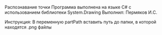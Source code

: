 Распознавание точки 
Программа выполнена на языке C# с использованием библиотеки System.Drawing 
Выполнил: Пермяков И.C. 

Инструкция:
В переменную partPath вставить путь до папки, в которой находятся .png файлы 

